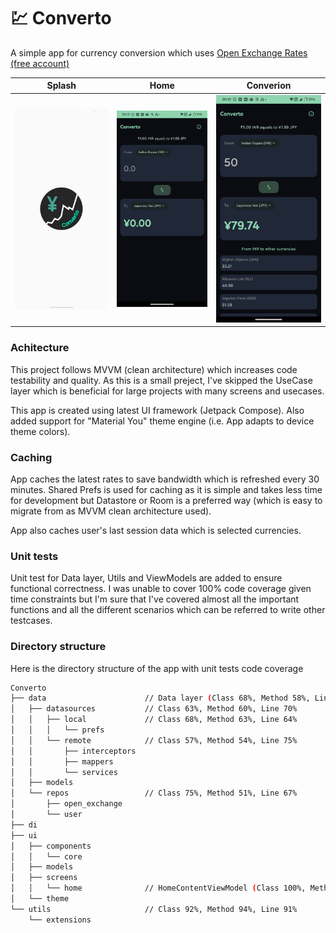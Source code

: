 # 💹 Converto 
A simple app for currency conversion which uses [Open Exchange Rates (free account)](https://openexchangerates.org/) 

| Splash | Home | Converion |
|--------|------|-----------|
| ![Splash](media/app_logo_splash.png) | ![Home](media/home_initial.png) | ![Conversion](media/home_with_data.png) |

### Achitecture
This project follows MVVM (clean architecture) which increases code testability and quality. As this is a small preject, I've skipped the UseCase layer which is beneficial for large projects with many screens and usecases.

This app is created using latest UI framework (Jetpack Compose). Also added support for "Material You" theme engine (i.e. App adapts to device theme colors).

### Caching
App caches the latest rates to save bandwidth which is refreshed every 30 minutes. Shared Prefs is used for caching as it is simple and takes less time for development but Datastore or Room is a preferred way (which is easy to migrate from as MVVM clean architecture used).

App also caches user's last session data which is selected currencies.

### Unit tests 
Unit test for Data layer, Utils and ViewModels are added to ensure functional correctness. I was unable to cover 100% code coverage given time constraints but I'm sure that I've covered almost all the important functions and all the different scenarios which can be referred to write other testcases.

### Directory structure
Here is the directory structure of the app with unit tests code coverage

```bash
Converto
├── data                      // Data layer (Class 68%, Method 58%, Line 71%)
│   ├── datasources           // Class 63%, Method 60%, Line 70%
│   │   ├── local             // Class 68%, Method 63%, Line 64%
│   │   │   └── prefs
│   │   └── remote            // Class 57%, Method 54%, Line 75%
│   │       ├── interceptors
│   │       ├── mappers
│   │       └── services
│   ├── models
│   └── repos                 // Class 75%, Method 51%, Line 67%
│       ├── open_exchange
│       └── user             
├── di
├── ui
│   ├── components
│   │   └── core
│   ├── models
│   ├── screens
│   │   └── home              // HomeContentViewModel (Class 100%, Method 96%, Line 93%)
│   └── theme
└── utils                     // Class 92%, Method 94%, Line 91%
    └── extensions
```
